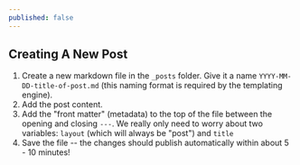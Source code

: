 ```yaml
---
published: false
---
```

## Creating A New Post

1. Create a new markdown file in the `_posts` folder. Give it a name `YYYY-MM-DD-title-of-post.md` (this naming format is required by the templating engine).
2. Add the post content.
3. Add the "front matter" (metadata) to the top of the file between the opening and closing `---`. We really only need to worry about two variables: `layout` (which will always be "post") and `title`
4. Save the file -- the changes should publish automatically within about 5 - 10 minutes!
